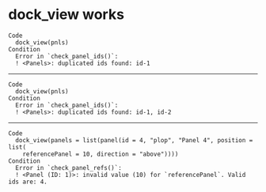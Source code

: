 # dock_view works

    Code
      dock_view(pnls)
    Condition
      Error in `check_panel_ids()`:
      ! <Panels>: duplicated ids found: id-1

---

    Code
      dock_view(pnls)
    Condition
      Error in `check_panel_ids()`:
      ! <Panels>: duplicated ids found: id-1, id-2

---

    Code
      dock_view(panels = list(panel(id = 4, "plop", "Panel 4", position = list(
        referencePanel = 10, direction = "above"))))
    Condition
      Error in `check_panel_refs()`:
      ! <Panel (ID: 1)>: invalid value (10) for `referencePanel`. Valid ids are: 4.

